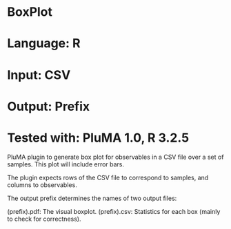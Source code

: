# BoxPlot
# Language: R
# Input: CSV
# Output: Prefix 
# Tested with: PluMA 1.0, R 3.2.5

PluMA plugin to generate box plot for observables in a CSV file over a set of samples.
This plot will include error bars.

The plugin expects rows of the CSV file to correspond to samples, and columns to observables.

The output prefix determines the names of two output files:

(prefix).pdf:  The visual boxplot.
(prefix).csv:  Statistics for each box (mainly to check for correctness).

